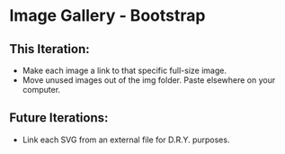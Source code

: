 # Image Gallery - Bootstrap

## This Iteration:

- Make each image a link to that specific full-size image.
- Move unused images out of the img folder. Paste elsewhere on your computer.

## Future Iterations:

- Link each SVG from an external file for D.R.Y. purposes.